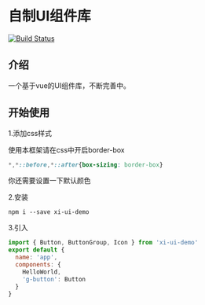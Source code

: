 #  自制UI组件库
[![Build Status](https://www.travis-ci.org/xhzdcyy/UI-demo.svg?branch=master)](https://www.travis-ci.org/xhzdcyy/UI-demo)
## 介绍

一个基于vue的UI组件库，不断完善中。

##  开始使用

1.添加css样式

使用本框架请在css中开启border-box
```css
*,*::before,*::after{box-sizing: border-box}
```
你还需要设置一下默认颜色

2.安装
```
npm i --save xi-ui-demo
```

3.引入
```javascript
import { Button, ButtonGroup, Icon } from 'xi-ui-demo'
export default {
  name: 'app',
  components: {
    HelloWorld,
    'g-button': Button
  }
}
```
